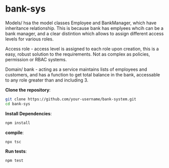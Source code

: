 # bank-sys

Models/ 
hsa the model classes Employee and BankManager, which have inheritance relationship. This is because bank has emplyees whcih can be a bank manager, and a clear distintion which allows to assign different access levels for various roles. 

Access role - access level is assigned to each role upon creation, this is a easy, robust solution to the requirements. Not as complex as policies, permission or RBAC systems. 

Domain/ 
bank - acting as a service maintains lists of employees and customers, and has a function to get total balance in the bank, accessable to any role greater than and including 3. 


**Clone the repository**: 
```bash
git clone https://github.com/your-username/bank-system.git
cd bank-sys 
```

**Install Dependencies**:
```bash
npm install
```

**compile**:
```bash
npx tsc
```

**Run tests**:
```bash
npm test
```
